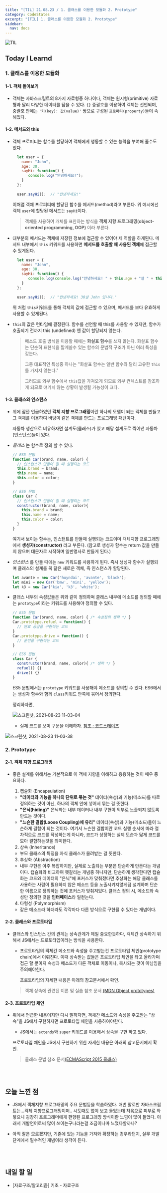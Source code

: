 ```yaml
---
title: "[TIL] 21.08.23 / 1. 클래스를 이용한 모듈화 2. Prototype"
category: CodeStates
excerpt: "[TIL] 1. 클래스를 이용한 모듈화 2. Prototype"
sidebar:
  nav: docs
---
```


![TIL](https://user-images.githubusercontent.com/83164003/127775612-7464075f-89e7-478e-82ee-dc1c2710a125.jpeg)
## Today I Learnd
### 1. 클래스를 이용한 모듈화

#### 1-1. 객체 돌아보기
- 객체는 자바스크립트의 8가지 자료형중 하나이다, 객체는 원시형(primitive) 자료형과 달리 다양한 데이터를 담을 수 있다. ```{}``` 중괄호를 이용하여 객체는 선언되며, 중괄호 안에는 ```'키(key): 값(value)'``` 쌍으로 구성된 ```프로퍼티(property)```들이 속해있다.

 
#### 1-2. 메서드와 this

- 객체 프로퍼티는 함수를 할당하여 객체에게 행동할 수 있는 능력을 부여해 줄수도 있다. 

  ```javascript
	let user = {
	  name: "John",
      age: 30, 
      sayHi: function() {
		 console.log("안녕하세요!");
	  }
	};
	
	user.sayHi();  // "안녕하세요!"
	```

  이처럼 객체 프로퍼티에 할당된 함수를 메서드(method)라고 부른다. 위 예시에선 객체 ```user```에 할당된 메서드는 ```sayHi```이다.
	
  > 객체를 사용하여 개체를 표한하는 방식을  **객체 지향 프로그래밍(object-oriented programming, OOP)** 이라 부른다.
	

- 대부분의 메서드는 객체에 저장된 정보에 접근할 수 있어야 제 역할을 하게된다. 메서드 내부에서 ```this``` 키워드를 사용하면 **메서드를 호출할 때 사용된 객체**에 접근할 수 있게된다.

  ```javascript
	let user = {
	  name: "John",
      age: 30, 
      sayHi: function() {
		 console.log(console.log("안녕하세요! " + this.age + "살 " + this.name + " 입니다.");
	  }
	};
	
	user.sayHi();  // "안녕하세요! 30살 John 입니다."
	```

  위 처럼 ```this```키워드를 통해 객체의 값에 접근할 수 있으며, 메서드를 보다 유효하게 사용할 수 있게된다.

- ```this```의 값은 런타임에 결정된다. 함수를 선언할 때 this를 사용할 수 있지만, 함수가 호출되기 전까지 this (undefined) 엔 값이 할당되지 않는다. 

  > 메소드 호출 방식을 이용할 때에는 **화살표 함수**를 쓰지 않는다.  화살표 함수는 단순히 표현식을 짧게쓸수 있는 함수의 문법적 구조가 아닌 여러 특성을 갖는다. 
  > 
  > 그중 대표적인 특성중 하나는 "화살표 함수는 일반 함수와 달리 고유한 ```this```를 가지지 않는다."
  >
  > 그러므로 외부 함수에서 ```this```값을 가져오게 되므로 외부 컨텍스트를 참조하게 되므로 얘기치 않는 상황이 발생될 가능성이 크다.

#### 1-3. 클래스와 인스턴스
- 위에 잠깐 언급하였던 **객체 지향 프로그래밍**이란 하나의 모델이 되는 객체를 만들고 그 객체를 이용하여 바탕이 같은 객체를 만드는 프로그래밍 패턴이다.

  자동차 생산으로 비유하자면 설계도(클래스)가 있고 해당 설계도로 찍어낸 자동차(인스턴스)들이 있다.

- *클래스* 는 함수로 정의 할 수 있다.

  ```javascript
  // ES5 문법
  function Car(brand, name, color) {
    // 인스턴스가 만들어 질 때 실행되는 코드
    this.brand = brand;
    this.name = name;
    this.color = color;
  } 

  // ES6 문법
  class Car {
    // 인스턴스가 만들어 질 때 실행되는 코드
    constructor(brand, name, color){
      this.brand = brand;
      this.name = name;
      this.color = color;
    }
  } 
	```

  여기서 보이는 함수는, 인스턴트를 만들때 실행되는 코드이며 객체지향 프로그래밍에서 **생성자(constructor)** 라고 부른다.  (참고로 생성자 함수는 return 값을 만들지 않으며 대문자로 시작하며 일반명사로 만들게 된다.)
	
- *인스턴스* 를 만들 때에는 ```new``` 키워드를 사용하게 된다.  즉시 생성자 함수가 실행되며 클래스의 설계를 꼭 닮은 새로운 객체, 즉 인스턴스가 할당된다.
	
	 ```javascript
	let avante = new Car('huyndai', 'avante', 'black');
	let mini = new Car('bmw', 'mini', 'yellow');
	let k3 = new Car('kia', 'k3', 'white');
	```

- 클래스 내부의 속성값들은 위와 같이 정의하며 클래스 내부에 메소드를 정의할 때에는 ```prototype```이라는 키워드를 사용해야 정의할 수 있다.

  ```javascript
  // ES5 문법
  function Car(brand, name, color) { /* 속성정의 생략 */ }
  Car.prototype.refuel = function() {
    // 연료 공급을 구현하는 코드
  }
  Car.prototype.drive = function() {
    // 운전을 구현하는 코드
  }

  // ES6 문법
  class Car {
    constructor(brand, name, color){ /* 생략 */ }
    refuel() {}
    drive() {}
  } 
	```
	
  ES5 문법에서는 ```prototype``` 키워드를 사용해야 메소드를 정의할 수 있다. ES6에서는 생성자 함수와 함께 ```class```키워드 안쪽에 묶어서 정의한다.

  정리하자면, 
	
	![스크린샷, 2021-08-23 11-03-04](https://user-images.githubusercontent.com/83164003/130380195-319695a0-d23c-458e-a4db-506e7b10d1fe.png)
	
	- 실제 코드를 보며 구문을 이해하자. <a href="https://www.codestates.com/?utm_source=Google_SA&utm_medium=cpc&utm_campaign=SEB&utm_term=%EC%BD%94%EB%93%9C%EC%8A%A4%ED%85%8C%EC%9D%B4%EC%B8%A0&gclid=CjwKCAjw64eJBhAGEiwABr9o2PEyspbJzjjln-q2ObNUFlmaH5vsGQgPDLGaGZuwoPGxtBMGdQ-A3BoCah8QAvD_BwE" target="_blank"> 참조 : 코드스테이츠 </a>
																
![스크린샷, 2021-08-23 11-03-38](https://user-images.githubusercontent.com/83164003/130380257-3118e1e4-0229-4581-bde4-182f0b1e58d4.png)

	
	
### 2. Prototype
#### 2-1. 객체 지향 프로그래밍
- 좋은 설계를 위해서는 기본적으로 이 객체 지향을 이해하고 응용하는 것이 매우 중요하다. 

  1. 캡슐화 (Encapsulation)
    - **"데이터와 기능을 하나의 단위로 묶는 것"**  데이터(속성)과 기능(메소드)를 따로 정의하는 것이 아닌, 하나의 객체 안에 넣어서 묶는 걸 뜻한다.
    - **"은닉(hiding)"** 은닉화는 내부 데이터나 내부 구현이 외부로 노출되지 않도록 만드는 것이다. 
    - **"느슨한 결합(Loose Coupling)에 유리"** 데이터(속성)과 기능(메소드)들이 느슨하게 결합이 되는 것이다. 여기서 느슨한 결합이란 코드 실행 순서에 따라 절차적으로 코드를 작성하는게 아니라, 코드가 상징하는 실제 모습과 닮게 코드를 모아 결합하는것을 의미한다.
    
  2. 상속 (Inheritance)
    - 부모 클래스의 특징을 자식 클래스가 물려받는 걸 뜻한다.

  3. 추상화 (Abstraction)
    - 내부 구현은 아주 복잡하지만, 실제로 노출되는 부분은 단순하게 만든다는 개념이다. 
  캡슐화와 비교하여 헷갈리는 개념중 하나지만, 단순하게 생각한다면 캡슐화는 코드와 데이터의 "은닉"에 포커스가 맞춰졌다면 추상화는 해당 클래스를 사용하는 사람이 필요하지 않은 메소드 등을 노출시키지않게끔 설계하며 단순한 이름으로 정의하는 것에 포커스가 맞춰져있다.  클래스 정의 시, 메소드와 속성만 정의한 것을 **인터페이스**라 일컫는다.

  4. 다형성 (Polymorphism)
    - 같은 메소드라 하더라도 각각마다 다른 방식으로 구현될 수 있다는 개념이다.

#### 2-2.  클래스와 프로토타입
- 클래스와 인스턴스 간의 관계는 상속관계가 제일 중요한듯하다,  객체간 상속하기 위해서 JS에서는 프로토타입이라는 방식을 사용한다.

  - 프로토타입의 객체간 메소드와 속성을 주고받는건  프로토타입 체인(prototype chain)에서 이뤄진다. 이때 상속받는 값들은 프로토타입 체인을 타고 올라가며 접근 할 뿐이지 속성과 메소드가 다른 객체로 이동이나, 복사되는 것이 아님임을 주의해야한다.
  

    프로토타입의 자세한 내용은 아래의 참고문서에서 확인.

  > 객체 상속에 관련된 이론 및 실습 참조 문서 <a href="https://developer.mozilla.org/ko/docs/Learn/JavaScript/Objects/Object_prototypes" target="_blank">(MDN Object prototypes)</a>

#### 2-3. 프로토타입 체인
- 위에서 언급한 내용이지만 다시 말하자면, 객체간 메소드와 속성을 주고받는 "상속"을 JS에서 구현하자면 프로토타입 체인을 사용하여야한다.

  - JS에서는 ```extends```와 ```super``` 키워드를 이용해서 상속을 구현 하고 있다.

  프로토타입 체인을 JS에서 구현하기 위한 자세한 내용은 아래의 참고문서에서 확인.
	
  > 클래스 문법 참조 문서<a href="https://developer.mozilla.org/ko/docs/Learn/JavaScript/Objects/Inheritance#ecmascript_2015_%ED%81%B4%EB%9E%98%EC%8A%A4" target="_blank">(ECMAScript 2015 클래스)</a>

<br>
<br>

## 오늘 느낀 점
- JS에서 객체지향 프로그래밍의 주요 문법등을 학습하였다. 매번 말로만 자바스크립트는...객체 지향프로그래밍이며.. 시도때도 없이 보고 들었는데 처음으로 피부로 와닿으니 굉장히 프로그래머에게 편향된 프로그래밍 방식이란 느낌이 많이 들었다. 이래서 개발언어로써 많이 쓰이는구나라는걸 조금이나마 느꼈다할까나?

- 아직 잘은 모르겠지만, 기존에 있는 기능을 가져와 확장하는 경우라던지, 실무 개발단계에서 필수적인 개념이라 생각이 든다.

<br>
<br>

## 내일 할 일
- [자료구조/알고리즘] 기초 - 자료구조
